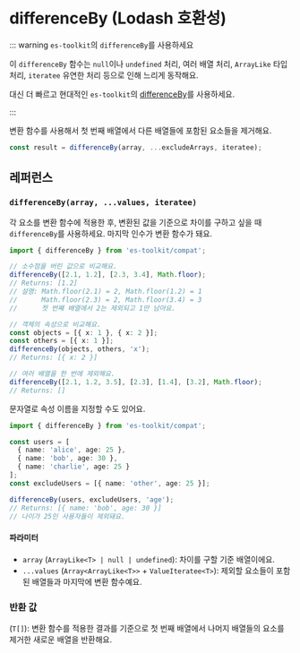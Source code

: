 # differenceBy (Lodash 호환성)

::: warning `es-toolkit`의 `differenceBy`를 사용하세요

이 `differenceBy` 함수는 `null`이나 `undefined` 처리, 여러 배열 처리, `ArrayLike` 타입 처리, `iteratee` 유연한 처리 등으로 인해 느리게 동작해요.

대신 더 빠르고 현대적인 `es-toolkit`의 [differenceBy](../../array/differenceBy.md)를 사용하세요.

:::

변환 함수를 사용해서 첫 번째 배열에서 다른 배열들에 포함된 요소들을 제거해요.

```typescript
const result = differenceBy(array, ...excludeArrays, iteratee);
```

## 레퍼런스

### `differenceBy(array, ...values, iteratee)`

각 요소를 변환 함수에 적용한 후, 변환된 값을 기준으로 차이를 구하고 싶을 때 `differenceBy`를 사용하세요. 마지막 인수가 변환 함수가 돼요.

```typescript
import { differenceBy } from 'es-toolkit/compat';

// 소수점을 버린 값으로 비교해요.
differenceBy([2.1, 1.2], [2.3, 3.4], Math.floor);
// Returns: [1.2]
// 설명: Math.floor(2.1) = 2, Math.floor(1.2) = 1
//      Math.floor(2.3) = 2, Math.floor(3.4) = 3
//      첫 번째 배열에서 2는 제외되고 1만 남아요.

// 객체의 속성으로 비교해요.
const objects = [{ x: 1 }, { x: 2 }];
const others = [{ x: 1 }];
differenceBy(objects, others, 'x');
// Returns: [{ x: 2 }]

// 여러 배열을 한 번에 제외해요.
differenceBy([2.1, 1.2, 3.5], [2.3], [1.4], [3.2], Math.floor);
// Returns: []
```

문자열로 속성 이름을 지정할 수도 있어요.

```typescript
import { differenceBy } from 'es-toolkit/compat';

const users = [
  { name: 'alice', age: 25 },
  { name: 'bob', age: 30 },
  { name: 'charlie', age: 25 }
];
const excludeUsers = [{ name: 'other', age: 25 }];

differenceBy(users, excludeUsers, 'age');
// Returns: [{ name: 'bob', age: 30 }]
// 나이가 25인 사용자들이 제외돼요.
```

#### 파라미터

- `array` (`ArrayLike<T> | null | undefined`): 차이를 구할 기준 배열이에요.
- `...values` (`Array<ArrayLike<T>>` + `ValueIteratee<T>`): 제외할 요소들이 포함된 배열들과 마지막에 변환 함수예요.

### 반환 값

(`T[]`): 변환 함수를 적용한 결과를 기준으로 첫 번째 배열에서 나머지 배열들의 요소를 제거한 새로운 배열을 반환해요.